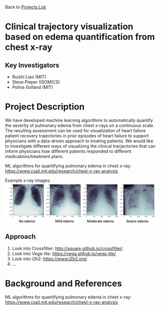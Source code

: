 Back to [Projects List](../../README.md#ProjectsList)

# Clinical trajectory visualization based on edema quantification from chest x-ray

## Key Investigators

- Ruizhi Liao (MIT)
- Steve Pieper (ISOMICS)
- Polina Golland (MIT)

# Project Description

We have developed machine learning algorithms to automatically quantify the severity of pulmonary edema from chest x-rays on a continuous scale. The resulting assessment can be used for visualization of heart failure patient recovery trajectories in prior episodes of heart failure to support physicians with a data-driven approach to treating patients. We would like to investigate different ways of visualizing the clinical tracjectories that can inform physicians how different patients responded to different medications/treatment plans.

ML algorithms for quantifying pulmonary edema in chest x-ray: https://www.csail.mit.edu/research/chest-x-ray-analysis

Example x-ray images:
![Example x-ray images: ](banner.png)

## Approach

1. Look into Crossfilter: http://square.github.io/crossfilter/
2. Look into Vega-lite: https://vega.github.io/vega-lite/
3. Look into i2b2: https://www.i2b2.org/
4. ...

# Background and References

ML algorithms for quantifying pulmonary edema in chest x-ray: https://www.csail.mit.edu/research/chest-x-ray-analysis
